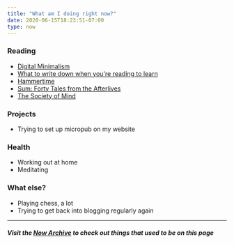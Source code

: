 ```yaml
---
title: "What am I doing right now?"
date: 2020-06-15T18:23:51-07:00
type: now
---
```


### Reading
* [Digital Minimalism](https://www.amazon.com/Digital-Minimalism-Choosing-Focused-Noisy-ebook/dp/B07DBRBP7G)
* [What to write down when you're reading to learn](https://acesounderglass.com/2020/06/10/what-to-write-down-when-youre-reading-to-learn/)
* [Hammertime](https://www.lesswrong.com/s/qRxTKm7DAftSuTGvj/p/QzBuuNEqJGQFeWM4f)
* [Sum: Forty Tales from the Afterlives](https://www.goodreads.com/book/show/4948826-sum?ac=1&from_search=true&qid=4nUZPNXCOw&rank=1)
* [The Society of Mind](https://www.amazon.com/Society-Mind-Marvin-Minsky/dp/0671657135)

### Projects
* Trying to set up micropub on my website

### Health
* Working out at home
* Meditating

### What else?
* Playing chess, a lot
* Trying to get back into blogging regularly again

---
##### Visit the [Now Archive](https://rrajath.com/now-archive) to check out things that used to be on this page
